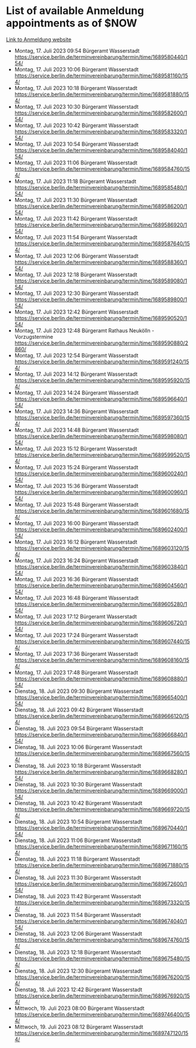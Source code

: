 # List of available Anmeldung appointments as of $NOW
[Link to Anmeldung website](https://service.berlin.de/terminvereinbarung/termin/tag.php?termin=1&anliegen[]=120686&dienstleisterlist=122210,122217,327316,122219,327312,122227,327314,122231,327346,122243,327348,122254,122252,329742,122260,329745,122262,329748,122271,327278,122273,327274,122277,327276,330436,122280,327294,122282,327290,122284,327292,122291,327270,122285,327266,122286,327264,122296,327268,150230,329760,122297,327286,122294,327284,122312,329763,122314,329775,122304,327330,122311,327334,122309,327332,317869,122281,327352,122279,329772,122283,122276,327324,122274,327326,122267,329766,122246,327318,122251,327320,122257,327322,122208,327298,122226,327300&herkunft=http%3A%2F%2Fservice.berlin.de%2Fdienstleistung%2F120686%2F)
- Montag, 17. Juli 2023 09:54 Bürgeramt Wasserstadt https://service.berlin.de/terminvereinbarung/termin/time/1689580440/154/
- Montag, 17. Juli 2023 10:06 Bürgeramt Wasserstadt https://service.berlin.de/terminvereinbarung/termin/time/1689581160/154/
- Montag, 17. Juli 2023 10:18 Bürgeramt Wasserstadt https://service.berlin.de/terminvereinbarung/termin/time/1689581880/154/
- Montag, 17. Juli 2023 10:30 Bürgeramt Wasserstadt https://service.berlin.de/terminvereinbarung/termin/time/1689582600/154/
- Montag, 17. Juli 2023 10:42 Bürgeramt Wasserstadt https://service.berlin.de/terminvereinbarung/termin/time/1689583320/154/
- Montag, 17. Juli 2023 10:54 Bürgeramt Wasserstadt https://service.berlin.de/terminvereinbarung/termin/time/1689584040/154/
- Montag, 17. Juli 2023 11:06 Bürgeramt Wasserstadt https://service.berlin.de/terminvereinbarung/termin/time/1689584760/154/
- Montag, 17. Juli 2023 11:18 Bürgeramt Wasserstadt https://service.berlin.de/terminvereinbarung/termin/time/1689585480/154/
- Montag, 17. Juli 2023 11:30 Bürgeramt Wasserstadt https://service.berlin.de/terminvereinbarung/termin/time/1689586200/154/
- Montag, 17. Juli 2023 11:42 Bürgeramt Wasserstadt https://service.berlin.de/terminvereinbarung/termin/time/1689586920/154/
- Montag, 17. Juli 2023 11:54 Bürgeramt Wasserstadt https://service.berlin.de/terminvereinbarung/termin/time/1689587640/154/
- Montag, 17. Juli 2023 12:06 Bürgeramt Wasserstadt https://service.berlin.de/terminvereinbarung/termin/time/1689588360/154/
- Montag, 17. Juli 2023 12:18 Bürgeramt Wasserstadt https://service.berlin.de/terminvereinbarung/termin/time/1689589080/154/
- Montag, 17. Juli 2023 12:30 Bürgeramt Wasserstadt https://service.berlin.de/terminvereinbarung/termin/time/1689589800/154/
- Montag, 17. Juli 2023 12:42 Bürgeramt Wasserstadt https://service.berlin.de/terminvereinbarung/termin/time/1689590520/154/
- Montag, 17. Juli 2023 12:48 Bürgeramt Rathaus Neukölln - Vorzugstermine https://service.berlin.de/terminvereinbarung/termin/time/1689590880/2860/
- Montag, 17. Juli 2023 12:54 Bürgeramt Wasserstadt https://service.berlin.de/terminvereinbarung/termin/time/1689591240/154/
- Montag, 17. Juli 2023 14:12 Bürgeramt Wasserstadt https://service.berlin.de/terminvereinbarung/termin/time/1689595920/154/
- Montag, 17. Juli 2023 14:24 Bürgeramt Wasserstadt https://service.berlin.de/terminvereinbarung/termin/time/1689596640/154/
- Montag, 17. Juli 2023 14:36 Bürgeramt Wasserstadt https://service.berlin.de/terminvereinbarung/termin/time/1689597360/154/
- Montag, 17. Juli 2023 14:48 Bürgeramt Wasserstadt https://service.berlin.de/terminvereinbarung/termin/time/1689598080/154/
- Montag, 17. Juli 2023 15:12 Bürgeramt Wasserstadt https://service.berlin.de/terminvereinbarung/termin/time/1689599520/154/
- Montag, 17. Juli 2023 15:24 Bürgeramt Wasserstadt https://service.berlin.de/terminvereinbarung/termin/time/1689600240/154/
- Montag, 17. Juli 2023 15:36 Bürgeramt Wasserstadt https://service.berlin.de/terminvereinbarung/termin/time/1689600960/154/
- Montag, 17. Juli 2023 15:48 Bürgeramt Wasserstadt https://service.berlin.de/terminvereinbarung/termin/time/1689601680/154/
- Montag, 17. Juli 2023 16:00 Bürgeramt Wasserstadt https://service.berlin.de/terminvereinbarung/termin/time/1689602400/154/
- Montag, 17. Juli 2023 16:12 Bürgeramt Wasserstadt https://service.berlin.de/terminvereinbarung/termin/time/1689603120/154/
- Montag, 17. Juli 2023 16:24 Bürgeramt Wasserstadt https://service.berlin.de/terminvereinbarung/termin/time/1689603840/154/
- Montag, 17. Juli 2023 16:36 Bürgeramt Wasserstadt https://service.berlin.de/terminvereinbarung/termin/time/1689604560/154/
- Montag, 17. Juli 2023 16:48 Bürgeramt Wasserstadt https://service.berlin.de/terminvereinbarung/termin/time/1689605280/154/
- Montag, 17. Juli 2023 17:12 Bürgeramt Wasserstadt https://service.berlin.de/terminvereinbarung/termin/time/1689606720/154/
- Montag, 17. Juli 2023 17:24 Bürgeramt Wasserstadt https://service.berlin.de/terminvereinbarung/termin/time/1689607440/154/
- Montag, 17. Juli 2023 17:36 Bürgeramt Wasserstadt https://service.berlin.de/terminvereinbarung/termin/time/1689608160/154/
- Montag, 17. Juli 2023 17:48 Bürgeramt Wasserstadt https://service.berlin.de/terminvereinbarung/termin/time/1689608880/154/
- Dienstag, 18. Juli 2023 09:30 Bürgeramt Wasserstadt https://service.berlin.de/terminvereinbarung/termin/time/1689665400/154/
- Dienstag, 18. Juli 2023 09:42 Bürgeramt Wasserstadt https://service.berlin.de/terminvereinbarung/termin/time/1689666120/154/
- Dienstag, 18. Juli 2023 09:54 Bürgeramt Wasserstadt https://service.berlin.de/terminvereinbarung/termin/time/1689666840/154/
- Dienstag, 18. Juli 2023 10:06 Bürgeramt Wasserstadt https://service.berlin.de/terminvereinbarung/termin/time/1689667560/154/
- Dienstag, 18. Juli 2023 10:18 Bürgeramt Wasserstadt https://service.berlin.de/terminvereinbarung/termin/time/1689668280/154/
- Dienstag, 18. Juli 2023 10:30 Bürgeramt Wasserstadt https://service.berlin.de/terminvereinbarung/termin/time/1689669000/154/
- Dienstag, 18. Juli 2023 10:42 Bürgeramt Wasserstadt https://service.berlin.de/terminvereinbarung/termin/time/1689669720/154/
- Dienstag, 18. Juli 2023 10:54 Bürgeramt Wasserstadt https://service.berlin.de/terminvereinbarung/termin/time/1689670440/154/
- Dienstag, 18. Juli 2023 11:06 Bürgeramt Wasserstadt https://service.berlin.de/terminvereinbarung/termin/time/1689671160/154/
- Dienstag, 18. Juli 2023 11:18 Bürgeramt Wasserstadt https://service.berlin.de/terminvereinbarung/termin/time/1689671880/154/
- Dienstag, 18. Juli 2023 11:30 Bürgeramt Wasserstadt https://service.berlin.de/terminvereinbarung/termin/time/1689672600/154/
- Dienstag, 18. Juli 2023 11:42 Bürgeramt Wasserstadt https://service.berlin.de/terminvereinbarung/termin/time/1689673320/154/
- Dienstag, 18. Juli 2023 11:54 Bürgeramt Wasserstadt https://service.berlin.de/terminvereinbarung/termin/time/1689674040/154/
- Dienstag, 18. Juli 2023 12:06 Bürgeramt Wasserstadt https://service.berlin.de/terminvereinbarung/termin/time/1689674760/154/
- Dienstag, 18. Juli 2023 12:18 Bürgeramt Wasserstadt https://service.berlin.de/terminvereinbarung/termin/time/1689675480/154/
- Dienstag, 18. Juli 2023 12:30 Bürgeramt Wasserstadt https://service.berlin.de/terminvereinbarung/termin/time/1689676200/154/
- Dienstag, 18. Juli 2023 12:42 Bürgeramt Wasserstadt https://service.berlin.de/terminvereinbarung/termin/time/1689676920/154/
- Mittwoch, 19. Juli 2023 08:00 Bürgeramt Wasserstadt https://service.berlin.de/terminvereinbarung/termin/time/1689746400/154/
- Mittwoch, 19. Juli 2023 08:12 Bürgeramt Wasserstadt https://service.berlin.de/terminvereinbarung/termin/time/1689747120/154/
